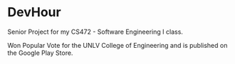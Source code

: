 # DevHour
Senior Project for my CS472 - Software Engineering I class. 

Won Popular Vote for the UNLV College of Engineering and is published on the Google Play Store.
